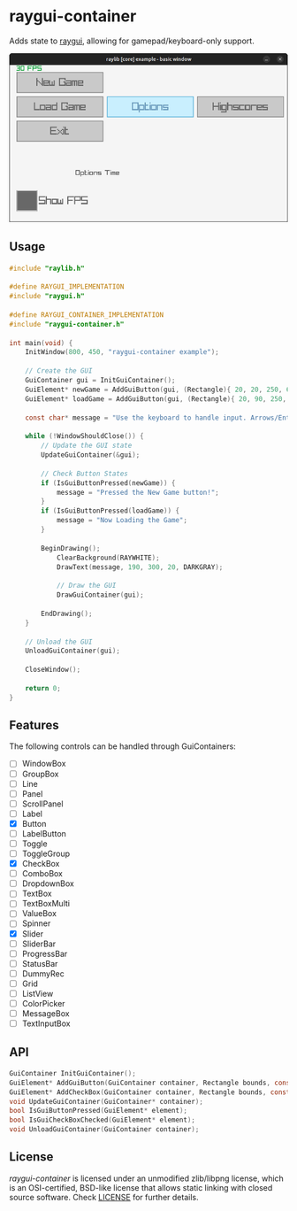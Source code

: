 # raygui-container

Adds state to [raygui](https://github.com/raysan5/raygui), allowing for gamepad/keyboard-only support.

![raygui-container example](example/raygui-container-example.png)

## Usage

``` c
#include "raylib.h"

#define RAYGUI_IMPLEMENTATION
#include "raygui.h"

#define RAYGUI_CONTAINER_IMPLEMENTATION
#include "raygui-container.h"

int main(void) {
    InitWindow(800, 450, "raygui-container example");

    // Create the GUI
    GuiContainer gui = InitGuiContainer();
    GuiElement* newGame = AddGuiButton(gui, (Rectangle){ 20, 20, 250, 60 }, "New Game");
    GuiElement* loadGame = AddGuiButton(gui, (Rectangle){ 20, 90, 250, 60 }, "Load Game");

    const char* message = "Use the keyboard to handle input. Arrows/Enter";

    while (!WindowShouldClose()) {
        // Update the GUI state
        UpdateGuiContainer(&gui);

        // Check Button States
        if (IsGuiButtonPressed(newGame)) {
            message = "Pressed the New Game button!";
        }
        if (IsGuiButtonPressed(loadGame)) {
            message = "Now Loading the Game";
        }

        BeginDrawing();
            ClearBackground(RAYWHITE);
            DrawText(message, 190, 300, 20, DARKGRAY);

            // Draw the GUI
            DrawGuiContainer(gui);

        EndDrawing();
    }

    // Unload the GUI
    UnloadGuiContainer(gui);

    CloseWindow();

    return 0;
}
```

## Features

The following controls can be handled through GuiContainers:

- [ ] WindowBox
- [ ] GroupBox
- [ ] Line
- [ ] Panel
- [ ] ScrollPanel
- [ ] Label
- [x] Button
- [ ] LabelButton
- [ ] Toggle
- [ ] ToggleGroup
- [x] CheckBox
- [ ] ComboBox
- [ ] DropdownBox
- [ ] TextBox
- [ ] TextBoxMulti
- [ ] ValueBox
- [ ] Spinner
- [x] Slider
- [ ] SliderBar
- [ ] ProgressBar
- [ ] StatusBar
- [ ] DummyRec
- [ ] Grid
- [ ] ListView
- [ ] ColorPicker
- [ ] MessageBox
- [ ] TextInputBox

## API

``` c
GuiContainer InitGuiContainer();
GuiElement* AddGuiButton(GuiContainer container, Rectangle bounds, const char* text);
GuiElement* AddCheckBox(GuiContainer container, Rectangle bounds, const char* text, bool checked);
void UpdateGuiContainer(GuiContainer* container);
bool IsGuiButtonPressed(GuiElement* element);
bool IsGuiCheckBoxChecked(GuiElement* element);
void UnloadGuiContainer(GuiContainer container);
```

## License

*raygui-container* is licensed under an unmodified zlib/libpng license, which is an OSI-certified, BSD-like license that allows static linking with closed source software. Check [LICENSE](LICENSE) for further details.
